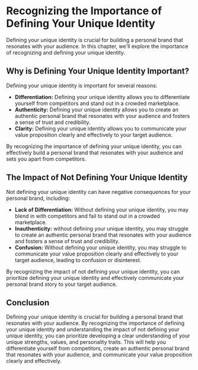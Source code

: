 Recognizing the Importance of Defining Your Unique Identity
=====================================================================================================

Defining your unique identity is crucial for building a personal brand that resonates with your audience. In this chapter, we'll explore the importance of recognizing and defining your unique identity.

Why is Defining Your Unique Identity Important?
-----------------------------------------------

Defining your unique identity is important for several reasons:

* **Differentiation:** Defining your unique identity allows you to differentiate yourself from competitors and stand out in a crowded marketplace.
* **Authenticity:** Defining your unique identity allows you to create an authentic personal brand that resonates with your audience and fosters a sense of trust and credibility.
* **Clarity:** Defining your unique identity allows you to communicate your value proposition clearly and effectively to your target audience.

By recognizing the importance of defining your unique identity, you can effectively build a personal brand that resonates with your audience and sets you apart from competitors.

The Impact of Not Defining Your Unique Identity
-----------------------------------------------

Not defining your unique identity can have negative consequences for your personal brand, including:

* **Lack of Differentiation:** Without defining your unique identity, you may blend in with competitors and fail to stand out in a crowded marketplace.
* **Inauthenticity:** without defining your unique identity, you may struggle to create an authentic personal brand that resonates with your audience and fosters a sense of trust and credibility.
* **Confusion:** Without defining your unique identity, you may struggle to communicate your value proposition clearly and effectively to your target audience, leading to confusion or disinterest.

By recognizing the impact of not defining your unique identity, you can prioritize defining your unique identity and effectively communicate your personal brand story to your target audience.

Conclusion
----------

Defining your unique identity is crucial for building a personal brand that resonates with your audience. By recognizing the importance of defining your unique identity and understanding the impact of not defining your unique identity, you can prioritize developing a clear understanding of your unique strengths, values, and personality traits. This will help you differentiate yourself from competitors, create an authentic personal brand that resonates with your audience, and communicate your value proposition clearly and effectively.
